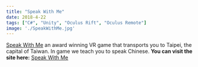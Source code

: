 ```yaml
---
title: "Speak With Me"
date: 2018-4-22
tags: ["C#", "Unity", "Oculus Rift", "Oculus Remote"]
image: './SpeakWithMe.jpg'
---
```


[Speak With Me] an award winning VR game that transports you to Taipei, the
capital of Taiwan. In game we teach you to speak Chinese. **You can visit the
site here:**
[Speak With Me]

<!--- reference links --->
[Speak With Me]: <https://devpost.com/software/speakwithme>

